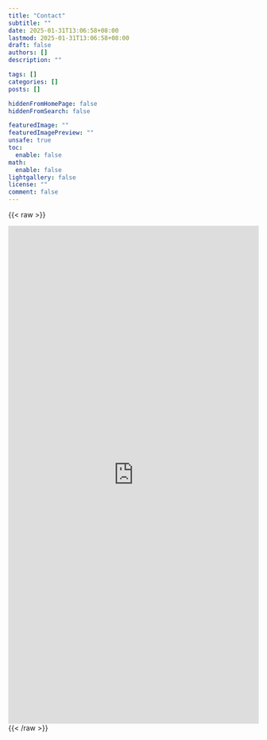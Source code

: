 ```yaml
---
title: "Contact"
subtitle: ""
date: 2025-01-31T13:06:58+08:00
lastmod: 2025-01-31T13:06:58+08:00
draft: false
authors: []
description: ""

tags: []
categories: []
posts: []

hiddenFromHomePage: false
hiddenFromSearch: false

featuredImage: ""
featuredImagePreview: ""
unsafe: true
toc:
  enable: false
math:
  enable: false
lightgallery: false
license: ""
comment: false
---
```


{{< raw >}}

<!--
<div class="links text-center"><a href="https://github.com/https://github.com/jeremejazz" title="GitHub" target="_blank" rel="external nofollow noopener noreferrer me"><i class="fa-brands fa-github-alt fa-fw" aria-hidden="true"></i>
    </a><a href="https://linkedin.com/in/https://ph.linkedin.com/in/jeremecausing" title="LinkedIn" target="_blank" rel="external nofollow noopener noreferrer me"><i class="fa-brands fa-linkedin fa-fw" aria-hidden="true"></i>
    </a><a href="https://t.me/JeremeCausing" title="Telegram" target="_blank" rel="external nofollow noopener noreferrer me"><i class="fa-brands fa-telegram-plane fa-fw" aria-hidden="true"></i>
</div>
 -->

<iframe style="display:block; margin: 0 auto;" src="https://docs.google.com/forms/d/e/1FAIpQLScxcwXEmiiYZukVZ7tCAwsH-EJ280dKhHbLSdG8JI__UM5G6A/viewform?embedded=true" width="100%" height="1000" frameborder="0" marginheight="0" marginwidth="0">Loading…</iframe>
{{< /raw >}}
